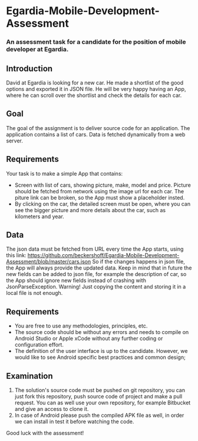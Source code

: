 # Egardia-Mobile-Development-Assessment
### An assessment task for a candidate for the position of mobile developer at Egardia.

## Introduction
David at Egardia is looking for a new car. He made a shortlist of the good options and exported it in JSON file. He will be very happy having an App, where he can scroll over the shortlist and check the details for each car.

## Goal
The goal of the assignment is to deliver source code for an application. The application contains a list of cars. Data is fetched dynamically from a web server.

## Requirements
Your task is to make a simple  App that contains:

- Screen with list of cars, showing picture, make, model and price. Picture should be fetched from network using the image url for each car. The piture link can be broken, so the App must show a placeholder insted.
- By clicking on the car, the detailed screen must be open, where you can see the bigger picture and more details about the car, such as kilometers and year.

## Data
The json data must be fetched from URL every time the App starts, using this link: https://github.com/beckershoff/Egardia-Mobile-Development-Assessment/blob/master/cars.json So if the changes happens in json file, the App will always provide the updated data. Keep in mind that in future the new fields can be added to json file, for example the description of car, so the App should ignore new fields instead of crashing with JsonParseException. Warning! Just copying the content and storing it in a local file is not enough.

## Requirements
- You are free to use any methodologies, principles, etc.
- The source code should be without any errors and needs to compile on Android Studio or Apple xCode without any further coding or configuration effort.
- The definition of the user interface is up to the candidate. However, we would like to see Android specific best practices and common design;

## Examination
1. The solution's source code must be pushed on git repository, you can just fork this repository, push source code of project and make a pull request. You can as well use your own repository, for example Bitbucket and give an access to clone it.
2. In case of Android please push the compiled APK file as well, in order we can install in test it before watching the code.

Good luck with the assessment!

